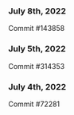 ### July 8th, 2022

Commit #143858

### July 5th, 2022

Commit #314353


### July 4th, 2022

Commit #72281
